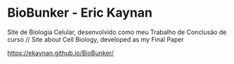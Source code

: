 
# BioBunker - Eric Kaynan
Site de Biologia Celular, desenvolvido como meu Trabalho de Conclusão de curso // Site about Cell Biology, developed as my Final Paper 

https://ekaynan.github.io/BioBunker/
